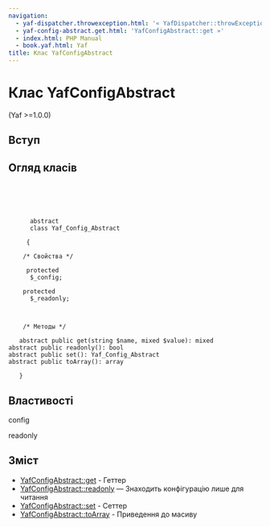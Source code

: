 ```yaml
---
navigation:
  - yaf-dispatcher.throwexception.html: '« YafDispatcher::throwException'
  - yaf-config-abstract.get.html: 'YafConfigAbstract::get »'
  - index.html: PHP Manual
  - book.yaf.html: Yaf
title: Клас YafConfigAbstract
---
```

# Клас YafConfigAbstract

(Yaf >=1.0.0)

## Вступ

## Огляд класів

```classsynopsis


    
    
     
      abstract
      class Yaf_Config_Abstract
     
     {
    
    /* Свойства */
    
     protected
      $_config;

    protected
      $_readonly;



    /* Методы */
    
   abstract public get(string $name, mixed $value): mixed
abstract public readonly(): bool
abstract public set(): Yaf_Config_Abstract
abstract public toArray(): array

   }
```

## Властивості

config

readonly

## Зміст

-   [YafConfigAbstract::get](yaf-config-abstract.get.html) - Геттер
-   [YafConfigAbstract::readonly](yaf-config-abstract.readonly.html) — Знаходить конфігурацію лише для читання
-   [YafConfigAbstract::set](yaf-config-abstract.set.html) - Сеттер
-   [YafConfigAbstract::toArray](yaf-config-abstract.toarray.html) - Приведення до масиву
